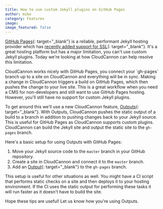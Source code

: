 ```yaml
---
title: How to use custom Jekyll plugins on GitHub Pages
author: mike
category: Features
image:
image_featured: false
---
```


[GitHub Pages](https://pages.github.com/){: target="_blank"} is a reliable, performant Jekyll hosting provider which has [recently added support for SSL](https://blog.github.com/2018-05-01-github-pages-custom-domains-https/){: target="_blank"}. It's a great hosting platform but has a major limitation, you can't use custom Jekyll plugins. Today we're looking at how CloudCannon can help resolve this limitation.

CloudCannon works nicely with GitHub Pages, you connect your \`gh-pages\` branch up to a site on CloudCannon and everything will be in sync. Making a change in CloudCannon triggers a build on GitHub Pages, which then pushes the change to your live site. This is a great workflow when you need a CMS for non-developers and still want to use GitHub Pages hosting. However, you'll still have no support for custom Jekyll plugins.

To get around this we'll use a new CloudCannon feature, [Outputs](https://docs.cloudcannon.com/syncing/output/){: target="_blank"}. With Outputs, CloudCannon pushes the static output of a build to a branch in addition to pushing changes back to your Jekyll source. This is useful for GitHub Pages as CloudCannon supports custom plugins. CloudCannon can build the Jekyll site and output the static site to the `gh-pages`&nbsp;branch.

Here's a basic setup for using Outputs with GitHub Pages:

1. Move your Jekyll source code to the `master`&nbsp;branch in your GitHub repository.
2. Create a site in CloudCannon and connect it to the `master`&nbsp;branch.
3. Add an [Output](https://docs.cloudcannon.com/syncing/output/){: target="_blank"}&nbsp;to the `gh-pages`&nbsp;branch.

This setup is useful for other situations as well. You might have a CI script that performs static checks on a site and then deploys it to your hosting environment. If the CI uses the static output for performing these tasks it will run faster as it doesn't have to build the site.&nbsp;

Hope these tips are useful! Let us know how you're using Outputs.